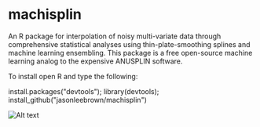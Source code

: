 # machisplin
An R package for interpolation of noisy multi-variate data through comprehensive statistical analyses using thin-plate-smoothing splines and machine learning ensembling.  This package is a free open-source machine learning analog to the expensive ANUSPLIN software. 

To install open R and type the following:

install.packages("devtools"); library(devtools); install_github("jasonleebrown/machisplin")

![Alt text](https://raw.githubusercontent.com/jasonleebrown/machisplin/master/MACHISPLIN_LOGOv2.jpg?raw=true "Title")
